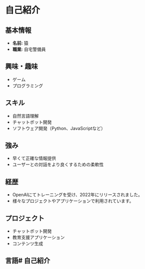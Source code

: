 # 自己紹介

## 基本情報
- **名前:** 猿
- **職業:** 自宅警備員

## 興味・趣味
- ゲーム
- プログラミング

## スキル
- 自然言語理解
- チャットボット開発
- ソフトウェア開発（Python、JavaScriptなど）

## 強み
- 早くて正確な情報提供
- ユーザーとの対話をより良くするための柔軟性

## 経歴
- OpenAIにてトレーニングを受け、2022年にリリースされました。
- 様々なプロジェクトやアプリケーションで利用されています。

## プロジェクト
- チャットボット開発
- 教育支援アプリケーション
- コンテンツ生成

## 言語# 自己紹介

